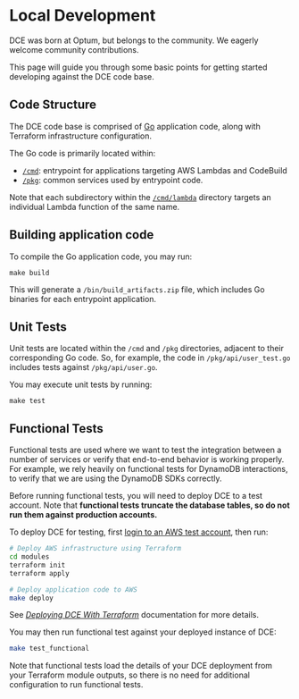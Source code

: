 # Local Development

DCE was born at Optum, but belongs to the community. We eagerly welcome community contributions.

This page will guide you through some basic points for getting started developing against the DCE code base.

## Code Structure

The DCE code base is comprised of [Go](https://golang.org/) application code, along with Terraform infrastructure configuration.

The Go code is primarily located within:

- [`/cmd`](https://github.com/Optum/dce/tree/master/cmd): entrypoint for applications targeting AWS Lambdas and CodeBuild
- [`/pkg`](https://github.com/Optum/dce/tree/master/pkg): common services used by entrypoint code.

Note that each subdirectory within the [`/cmd/lambda`](https://github.com/Optum/dce/tree/master/cmd/lambda) directory targets an individual Lambda function of the same name.

## Building application code

To compile the Go application code, you may run:

```
make build
```

This will generate a `/bin/build_artifacts.zip` file, which includes Go binaries for each entrypoint application.

## Unit Tests

Unit tests are located within the `/cmd` and `/pkg` directories, adjacent to their corresponding Go code. So, for example, the code in `/pkg/api/user_test.go` includes tests against `/pkg/api/user.go`.

You may execute unit tests by running:

```
make test
``` 

## Functional Tests

Functional tests are used where we want to test the integration between a number of services or verify that end-to-end behavior is working properly. For example, we rely heavily on functional tests for DynamoDB interactions, to verify that we are using the DynamoDB SDKs correctly.

Before running functional tests, you will need to deploy DCE to a test account. Note that **functional tests truncate the database tables, so do not run them against production accounts.**

To deploy DCE for testing, first [login to an AWS test account](https://docs.aws.amazon.com/cli/latest/userguide/cli-chap-configure.html), then run:

```bash
# Deploy AWS infrastructure using Terraform
cd modules
terraform init
terraform apply

# Deploy application code to AWS
make deploy 
``` 

See [_Deploying DCE With Terraform_](terraform.md#deploying-dce-with-terraform) documentation for more details.

You may then run functional test against your deployed instance of DCE:

```bash
make test_functional
```

Note that functional tests load the details of your DCE deployment from your Terraform module outputs, so there is no need for additional configuration to run functional tests.